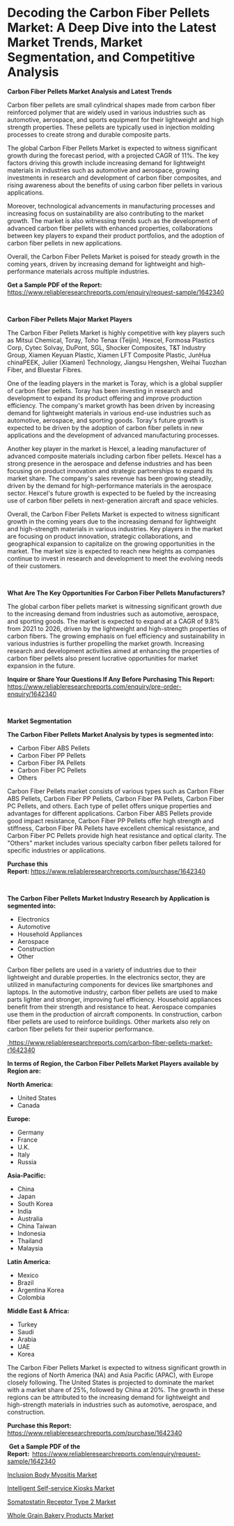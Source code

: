<p><h1>Decoding the Carbon Fiber Pellets Market: A Deep Dive into the Latest Market Trends, Market Segmentation, and Competitive Analysis</h1></p><p><strong>Carbon Fiber Pellets Market Analysis and Latest Trends</strong></p>
<p><p>Carbon fiber pellets are small cylindrical shapes made from carbon fiber reinforced polymer that are widely used in various industries such as automotive, aerospace, and sports equipment for their lightweight and high strength properties. These pellets are typically used in injection molding processes to create strong and durable composite parts.</p><p>The global Carbon Fiber Pellets Market is expected to witness significant growth during the forecast period, with a projected CAGR of 11%. The key factors driving this growth include increasing demand for lightweight materials in industries such as automotive and aerospace, growing investments in research and development of carbon fiber composites, and rising awareness about the benefits of using carbon fiber pellets in various applications.</p><p>Moreover, technological advancements in manufacturing processes and increasing focus on sustainability are also contributing to the market growth. The market is also witnessing trends such as the development of advanced carbon fiber pellets with enhanced properties, collaborations between key players to expand their product portfolios, and the adoption of carbon fiber pellets in new applications.</p><p>Overall, the Carbon Fiber Pellets Market is poised for steady growth in the coming years, driven by increasing demand for lightweight and high-performance materials across multiple industries.</p></p>
<p><strong>Get a Sample PDF of the Report:&nbsp;</strong> <a href="https://www.reliableresearchreports.com/enquiry/request-sample/1642340">https://www.reliableresearchreports.com/enquiry/request-sample/1642340</a></p>
<p>&nbsp;</p>
<p><strong>Carbon Fiber Pellets Major Market Players</strong></p>
<p><p>The Carbon Fiber Pellets Market is highly competitive with key players such as Mitsui Chemical, Toray, Toho Tenax (Teijin), Hexcel, Formosa Plastics Corp, Cytec Solvay, DuPont, SGL, Shocker Composites, T&T Industry Group, Xiamen Keyuan Plastic, Xiamen LFT Composite Plastic, JunHua chinaPEEK, Julier (Xiamen) Technology, Jiangsu Hengshen, Weihai Tuozhan Fiber, and Bluestar Fibres. </p><p>One of the leading players in the market is Toray, which is a global supplier of carbon fiber pellets. Toray has been investing in research and development to expand its product offering and improve production efficiency. The company's market growth has been driven by increasing demand for lightweight materials in various end-use industries such as automotive, aerospace, and sporting goods. Toray's future growth is expected to be driven by the adoption of carbon fiber pellets in new applications and the development of advanced manufacturing processes.</p><p>Another key player in the market is Hexcel, a leading manufacturer of advanced composite materials including carbon fiber pellets. Hexcel has a strong presence in the aerospace and defense industries and has been focusing on product innovation and strategic partnerships to expand its market share. The company's sales revenue has been growing steadily, driven by the demand for high-performance materials in the aerospace sector. Hexcel's future growth is expected to be fueled by the increasing use of carbon fiber pellets in next-generation aircraft and space vehicles.</p><p>Overall, the Carbon Fiber Pellets Market is expected to witness significant growth in the coming years due to the increasing demand for lightweight and high-strength materials in various industries. Key players in the market are focusing on product innovation, strategic collaborations, and geographical expansion to capitalize on the growing opportunities in the market. The market size is expected to reach new heights as companies continue to invest in research and development to meet the evolving needs of their customers.</p></p>
<p>&nbsp;</p>
<p><strong>What Are The Key Opportunities For Carbon Fiber Pellets Manufacturers?</strong></p>
<p><p>The global carbon fiber pellets market is witnessing significant growth due to the increasing demand from industries such as automotive, aerospace, and sporting goods. The market is expected to expand at a CAGR of 9.8% from 2021 to 2026, driven by the lightweight and high-strength properties of carbon fibers. The growing emphasis on fuel efficiency and sustainability in various industries is further propelling the market growth. Increasing research and development activities aimed at enhancing the properties of carbon fiber pellets also present lucrative opportunities for market expansion in the future.</p></p>
<p><strong>Inquire or Share Your Questions If Any Before Purchasing This Report:</strong> <a href="https://www.reliableresearchreports.com/enquiry/pre-order-enquiry/1642340">https://www.reliableresearchreports.com/enquiry/pre-order-enquiry/1642340</a></p>
<p>&nbsp;</p>
<p><strong>Market Segmentation</strong></p>
<p><strong>The Carbon Fiber Pellets Market Analysis by types is segmented into:</strong></p>
<p><ul><li>Carbon Fiber ABS Pellets</li><li>Carbon Fiber PP Pellets</li><li>Carbon Fiber PA Pellets</li><li>Carbon Fiber PC Pellets</li><li>Others</li></ul></p>
<p><p>Carbon Fiber Pellets market consists of various types such as Carbon Fiber ABS Pellets, Carbon Fiber PP Pellets, Carbon Fiber PA Pellets, Carbon Fiber PC Pellets, and others. Each type of pellet offers unique properties and advantages for different applications. Carbon Fiber ABS Pellets provide good impact resistance, Carbon Fiber PP Pellets offer high strength and stiffness, Carbon Fiber PA Pellets have excellent chemical resistance, and Carbon Fiber PC Pellets provide high heat resistance and optical clarity. The "Others" market includes various specialty carbon fiber pellets tailored for specific industries or applications.</p></p>
<p><strong>Purchase this Report:&nbsp;</strong><a href="https://www.reliableresearchreports.com/purchase/1642340">https://www.reliableresearchreports.com/purchase/1642340</a></p>
<p>&nbsp;</p>
<p><strong>The Carbon Fiber Pellets Market Industry Research by Application is segmented into:</strong></p>
<p><ul><li>Electronics</li><li>Automotive</li><li>Household Appliances</li><li>Aerospace</li><li>Construction</li><li>Other</li></ul></p>
<p><p>Carbon fiber pellets are used in a variety of industries due to their lightweight and durable properties. In the electronics sector, they are utilized in manufacturing components for devices like smartphones and laptops. In the automotive industry, carbon fiber pellets are used to make parts lighter and stronger, improving fuel efficiency. Household appliances benefit from their strength and resistance to heat. Aerospace companies use them in the production of aircraft components. In construction, carbon fiber pellets are used to reinforce buildings. Other markets also rely on carbon fiber pellets for their superior performance.</p></p>
<p><a href="https://www.reliableresearchreports.com/carbon-fiber-pellets-market-r1642340">&nbsp;https://www.reliableresearchreports.com/carbon-fiber-pellets-market-r1642340</a></p>
<p><strong>In terms of Region, the Carbon Fiber Pellets Market Players available by Region are:</strong></p>
<p>
    <p> <strong> North America: </strong>
        <ul>
            <li>United States</li>
            <li>Canada</li>
        </ul>
        </p> 
    <p> <strong> Europe: </strong>
        <ul>
            <li>Germany</li>
            <li>France</li>
            <li>U.K.</li>
            <li>Italy</li>
            <li>Russia</li>
        </ul>
        </p> 
    <p> <strong> Asia-Pacific: </strong>
        <ul>
            <li>China</li>
            <li>Japan</li>
            <li>South Korea</li>
            <li>India</li>
            <li>Australia</li>
            <li>China Taiwan</li>
            <li>Indonesia</li>
            <li>Thailand</li>
            <li>Malaysia</li>
        </ul>
        </p> 
    <p> <strong> Latin America: </strong>
        <ul>
            <li>Mexico</li>
            <li>Brazil</li>
            <li>Argentina Korea</li>
            <li>Colombia</li>
        </ul>
        </p> 
    <p> <strong> Middle East & Africa: </strong>
        <ul>
            <li>Turkey</li>
            <li>Saudi</li>
            <li>Arabia</li>
            <li>UAE</li>
            <li>Korea</li>
        </ul>
    </p>
    </p>
<p><p>The Carbon Fiber Pellets Market is expected to witness significant growth in the regions of North America (NA) and Asia Pacific (APAC), with Europe closely following. The United States is projected to dominate the market with a market share of 25%, followed by China at 20%. The growth in these regions can be attributed to the increasing demand for lightweight and high-strength materials in industries such as automotive, aerospace, and construction.</p></p>
<p><strong>Purchase this Report: </strong><a href="https://www.reliableresearchreports.com/purchase/1642340">https://www.reliableresearchreports.com/purchase/1642340</a></p>
<p>&nbsp;<strong>Get a Sample PDF of the Report:&nbsp;&nbsp;</strong><a href="https://www.reliableresearchreports.com/enquiry/request-sample/1642340">https://www.reliableresearchreports.com/enquiry/request-sample/1642340</a></p>
<p><strong></strong></p>
<p><p><a href="https://issuu.com/reportprime-2/docs/inclusion-body-myositis-market-size-2030.pptx">Inclusion Body Myositis Market</a></p><p><a href="https://github.com/amandajanedonnelly/Market-Research-Report-List-1/blob/main/intelligent-self-service-kiosks-market.md">Intelligent Self-service Kiosks Market</a></p><p><a href="https://issuu.com/reportprime-2/docs/somatostatin-receptor-type-2-market-size-2030.pptx">Somatostatin Receptor Type 2 Market</a></p><p><a href="https://github.com/ChloeConn57/Market-Research-Report-List-1/blob/main/whole-grain-bakery-products-market.md">Whole Grain Bakery Products Market</a></p></p>